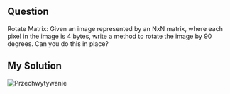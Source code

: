 ## Question
Rotate Matrix: Given an image represented by an NxN matrix, where each pixel in the image is 4
bytes, write a method to rotate the image by 90 degrees. Can you do this in place?

## My Solution
![Przechwytywanie](https://user-images.githubusercontent.com/52860350/160625226-4260c1c5-31cc-4eec-af71-e3c2a09cb786.JPG)
